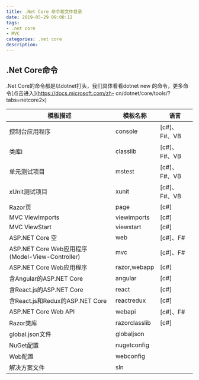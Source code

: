 ```yaml
---
title: .Net Core 命令和文件目录
date: 2019-05-29 09:00:12
tags: 
- .net core 
- MVC
categories: .net core 
description: 
---
```

## .Net Core命令

.Net Core的命令都是以dotnet打头，我们具体看看dotnet new
的命令，更多命令[点击进入](https://docs.microsoft.com/zh-
cn/dotnet/core/tools/?tabs=netcore2x)

模板描述 | 模板名称 | 语言  
---|---|---  
控制台应用程序 | console | [c#]、F#、VB  
类库l | classlib | [c#]、F#、VB  
单元测试项目 | mstest | [c#]、F#、VB  
xUnit测试项目 | xunit | [c#]、F#、VB  
Razor页 | page | [c#]  
MVC ViewImports | viewimports | [c#]  
MVC ViewStart | viewstart | [c#]  
ASP.NET Core 空 | web | [c#]、F#  
ASP.NET Core Web应用程序(Model-View-Controller) | mvc | [c#]、F#  
ASP.NET Core Web应用程序 | razor,webapp | [c#]  
含Angular的ASP.NET Core | angular | [c#]  
含React.js的ASP.NET Core | react | [c#]  
含React.js和Redux的ASP.NET Core | reactredux | [c#]  
ASP.NET Core Web API | webapi | [c#]、F#  
Razor类库 | razorclasslib | [c#]  
global.json文件 | globaljson |  
NuGet配置 | nugetconfig |  
Web配置 | webconfig |  
解决方案文件 | sln |  
  




